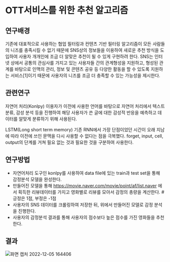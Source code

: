 # OTT서비스를 위한 추천 알고리즘


## 연구배경

기존에 대표적으로 사용하는 협업 필터링과 컨텐츠 기반 필터링 알고리즘이 모든 사람들의 니즈를 충족시킬 수 없기 때문에 SNS상의 정보들을 이용하여 새로운 추천 방식을 도입하여 사용자 개개인에 조금 더 알맞은 추천이 될 수 있게 구현하려 한다. SNS는 인터넷 상에서 공통의 관심사를 가지고 있는 사용자들 간의 관계형성을 지원하고, 형성된 관계를 바탕으로 인맥의 관리, 정보 및 콘텐츠 공유 등 다양한 활동을 할 수 있도록 지원하는 서비스[1]이기 때문에 사용자의 니즈를 조금 더 충족할 수 있는 가능성을 제시한다.

## 관련연구

자연어 처리(Konlpy)
이용자가 이전에 사용한 언어를 바탕으로 자연어 처리에서 텍스트 분류, 감성 분석 등을 진행하여 해당 사용자가 쓴 글에 대한 감성적 반응을 예측하고 데이터를 알맞게 분류하기 위해 사용된다.

LSTM(Long short term memory)
기존 RNN에서 가장 단점이었던 시간이 오래 지남에 따라 이전에 쓰인 문맥을 다시 사용할 수 없다는 점을 극복했다.
forget, input, cell, output의 단계를 거쳐 필요 없는 것과 필요한 것을 구분하여 사용한다.


## 연구방법
- 자연어처리 도구인 konlpy를 사용하여 data file에 있는 train과 test set을 통해 감정분석 모델을 완성한다.
- 만들어진 모델을 통해 https://movie.naver.com/movie/point/af/list.naver 에서 획득한 리뷰데이터를 가지고 영화별로 리뷰를 모아서 감정의 총량을 계산한다. #긍정은 1점, 부정은 -1점
- 사용자의 SNS 데이터를 크롤링하여 저장한 뒤, 위에서 만들어진 모델로 감정 분석을 진행한다.
- 사용자의 감정분석 결과를 통해 사용자의 점수보다 높은 점수를 가진 영화들을 추천한다.


## 결과

![화면 캡처 2022-12-05 164406](https://user-images.githubusercontent.com/101846036/205581475-566ca1f1-7517-411c-acfe-09260bf3a642.png)
